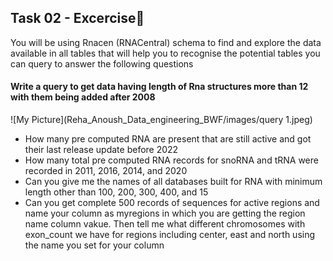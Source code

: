 ## Task 02 - Excercise🚨 
You will be using Rnacen (RNACentral) schema to find and explore the data available in all tables that will help you to recognise the potential tables you can query to answer the following questions

#### Write a query to get data having length of Rna structures more than 12 with them being added after 2008
![My Picture](Reha_Anoush_Data_engineering_BWF/images/query 1.jpeg)

- How many pre computed RNA are present that are still active and got their last release update before 2022
- How many total pre computed RNA records for snoRNA and tRNA were recorded in 2011, 2016, 2014, and 2020 
- Can you give me the names of all databases built for RNA with minimum length other than 100, 200, 300, 400, and 15
- Can you get complete 500 records of sequences for active regions and name your column as myregions in which you are getting the region name column vakue. Then tell me what different chromosomes with exon_count we have for regions including center, east and north using the name you set for your column

